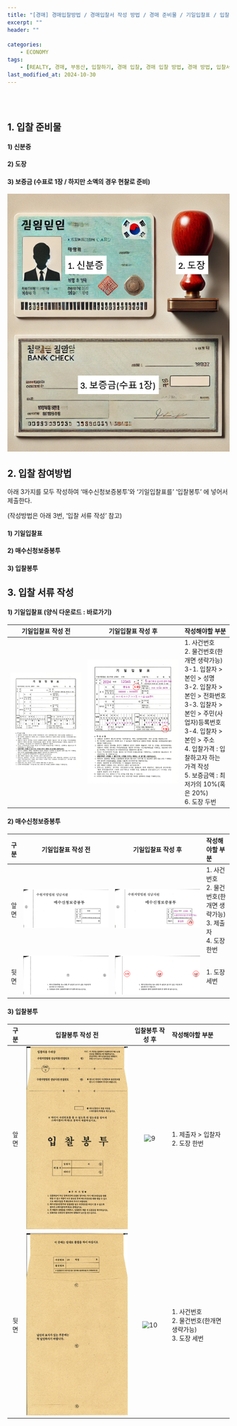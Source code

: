```yaml
---
title: "[경매] 경매입찰방법 / 경매입찰서 작성 방법 / 경매 준비물 / 기일입찰표 / 입찰봉투 / 매수신청보증봉투 / 기입입찰표 작성방법"
excerpt: ""
header: ""

categories:
    - ECONOMY
tags:
    - [REALTY, 경매, 부동산, 입찰하기, 경매 입찰, 경매 입찰 방법, 경매 방법, 입찰서 작성법, 입찰봉투 작성법, 매수신청보증금봉투, 매수신청보증봉투, 경매입찰방법, 경매 준비물, 경매 입찰 준비]
last_modified_at: 2024-10-30
---
```

<br><br>


## 1. 입찰 준비물



#### 1) 신분증



#### 2) 도장



#### 3) 보증금 (수표로 1장 / 하지만 소액의 경우 현찰로 준비)


![0](/upload/2024-10-30-경매입찰방법,_경매입찰서_작성_방법,_경매_준비물,_기일입찰표,_입찰봉투,_매수신청보증봉투,_기입입찰표_작성방법.md/0.png)



## 2. 입찰 참여방법


아래 3가지를 모두 작성하여 ‘매수신청보증봉투’와 ‘기일입찰표를’ ‘입찰봉투’ 에 넣어서 제출한다.


(작성방법은 아래 3번, ‘입찰 서류 작성’ 참고)



#### 1) 기일입찰표



#### 2) 매수신청보증봉투



#### 3) 입찰봉투



## 3. 입찰 서류 작성



#### 1) 기일입찰표 (양식 다운로드 : 바로가기)


|기일입찰표 작성 전|기일입찰표 작성 후|작성해야할 부분|
|:--------------:|:--------------:|:--------------------------------------------------------|
|![1](/upload/2024-10-30-경매입찰방법,_경매입찰서_작성_방법,_경매_준비물,_기일입찰표,_입찰봉투,_매수신청보증봉투,_기입입찰표_작성방법.md/1.png)|![2](/upload/2024-10-30-경매입찰방법,_경매입찰서_작성_방법,_경매_준비물,_기일입찰표,_입찰봉투,_매수신청보증봉투,_기입입찰표_작성방법.md/2.png)|1. 사건번호<br>2. 물건번호(한개면 생략가능)<br>3-1. 입찰자 > 본인 > 성명<br>3-2. 입찰자 > 본인 > 전화번호<br>3-3. 입찰자 > 본인 > 주민(사업자)등록번호<br>3-4. 입찰자 > 본인 > 주소<br>4. 입찰가격 : 입찰하고자 하는 가격 작성<br>5. 보증금액 : 최저가의 10%(혹은 20%)<br>6. 도장 두번|



#### 2) 매수신청보증봉투


|구분|기일입찰표 작성 전|기일입찰표 작성 후|작성해야할 부분|
|:-----:|:------------:|:------------:|:--------------------------------------------------------|
|앞면|![3](/upload/2024-10-30-경매입찰방법,_경매입찰서_작성_방법,_경매_준비물,_기일입찰표,_입찰봉투,_매수신청보증봉투,_기입입찰표_작성방법.md/3.png)|![5](/upload/2024-10-30-경매입찰방법,_경매입찰서_작성_방법,_경매_준비물,_기일입찰표,_입찰봉투,_매수신청보증봉투,_기입입찰표_작성방법.md/5.png)|1. 사건번호<br>2. 물건번호(한개면 생략가능)<br>3. 제출자<br>4. 도장 한번|
|뒷면|![4](/upload/2024-10-30-경매입찰방법,_경매입찰서_작성_방법,_경매_준비물,_기일입찰표,_입찰봉투,_매수신청보증봉투,_기입입찰표_작성방법.md/4.png)|![6](/upload/2024-10-30-경매입찰방법,_경매입찰서_작성_방법,_경매_준비물,_기일입찰표,_입찰봉투,_매수신청보증봉투,_기입입찰표_작성방법.md/6.png)|1. 도장 세번|



#### 3) 입찰봉투


| 구분 | 입찰봉투 작성 전 | 입찰봉투 작성 후 | 작성해야할 부분 |
|:------:|:------------:|:------------:|:--------------------------------------------------------|
| 앞면 | ![7](/upload/2024-10-30-경매입찰방법,_경매입찰서_작성_방법,_경매_준비물,_기일입찰표,_입찰봉투,_매수신청보증봉투,_기입입찰표_작성방법.md/7.png) | ![9](/upload/2024-10-30-경매입찰방법,_경매입찰서_작성_방법,_경매_준비물,_기일입찰표,_입찰봉투,_매수신청보증봉투,_기입입찰표_작성방법.md/9.png) | 1. 제출자 > 입찰자<br>2. 도장 한번 |
| 뒷면 | ![8](/upload/2024-10-30-경매입찰방법,_경매입찰서_작성_방법,_경매_준비물,_기일입찰표,_입찰봉투,_매수신청보증봉투,_기입입찰표_작성방법.md/8.png) | ![10](/upload/2024-10-30-경매입찰방법,_경매입찰서_작성_방법,_경매_준비물,_기일입찰표,_입찰봉투,_매수신청보증봉투,_기입입찰표_작성방법.md/10.png) | 1. 사건번호<br>2. 물건번호(한개면 생략가능)<br>3. 도장 세번 |

